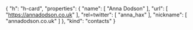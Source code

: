 {
  "h": "h-card",
  "properties": {
    "name": [
      "Anna Dodson"
    ],
    "url": [
      "https://annadodson.co.uk"
    ],
    "rel=twitter": [
      "anna_hax"
    ],
    "nickname": [
      "annadodson.co.uk"
    ]
  },
  "kind": "contacts"
}
